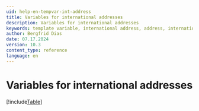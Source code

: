 ```yaml
---
uid: help-en-tempvar-int-address
title: Variables for international addresses
description: Variables for international addresses
keywords: template variable, international address, address, internationalization, fad
author: Bergfrid Dias
date: 07.17.2024
version: 10.3
content_type: reference
language: en
---
```


# Variables for international addresses

[!include[Table](../../../../../common/includes/variable/table-fad.md)]
